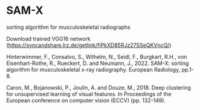 # SAM-X
sorting algorithm for musculoskeletal radiographs


Download trained VGG16 network (https://syncandshare.lrz.de/getlink/fiPkXD85RJz27SSeQKVncQ/)



Hinterwimmer, F., Consalvo, S., Wilhelm, N., Seidl, F., Burgkart, R.H., von Eisenhart-Rothe, R., Rueckert, D. and Neumann, J., 2022. SAM-X: sorting algorithm for musculoskeletal x-ray radiography. European Radiology, pp.1-8.

Caron, M., Bojanowski, P., Joulin, A. and Douze, M., 2018. Deep clustering for unsupervised learning of visual features. In Proceedings of the European conference on computer vision (ECCV) (pp. 132-149).

